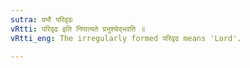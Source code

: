 ```yaml
---
sutra: प्रभौ परिवृढः
vRtti: परिवृढ इति निपात्यते प्रभुश्चेद्भवति ॥
vRtti_eng: The irregularly formed परिवृढ means 'Lord'.

---
```

